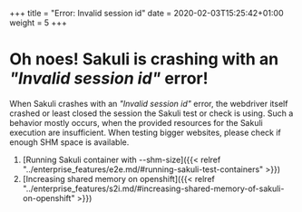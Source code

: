 +++
title = "Error: Invalid session id"
date =  2020-02-03T15:25:42+01:00
weight = 5
+++

# Oh noes! Sakuli is crashing with an _"Invalid session id"_ error!
When Sakuli crashes with an _"Invalid session id"_ error, the webdriver itself crashed or least closed the session
the Sakuli test or check is using. Such a behavior mostly occurs, when the provided resources for the Sakuli execution
are insufficient. When testing bigger websites, please check if enough SHM space is available.

1. [Running Sakuli container with --shm-size]({{< relref "../enterprise_features/e2e.md/#running-sakuli-test-containers" >}})
2. [Increasing shared memory on openshift]({{< relref "../enterprise_features/s2i.md/#increasing-shared-memory-of-sakuli-on-openshift" >}})